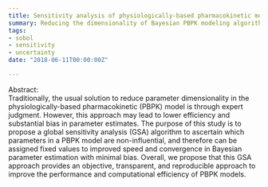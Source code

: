 ```yaml
---
title: Sensitivity analysis of physiologically-based pharmacokinetic model
summary: Reducing the dimensionality of Bayesian PBPK modeling algorithms by sensitivity analysis
tags:
- sobol
- sensitivity
- uncertainty
date: "2018-06-11T00:00:00Z"

---
```


Abstract:  
Traditionally, the usual solution to reduce parameter dimensionality in the physiologically-based pharmacokinetic (PBPK) model is through expert judgment. However, this approach may lead to lower efficiency and substantial bias in parameter estimates. The purpose of this study is to propose a global sensitivity analysis (GSA) algorithm to ascertain which parameters in a PBPK model are non-influential, and therefore can be assigned fixed values to improved speed and convergence in Bayesian parameter estimation with minimal bias. Overall, we propose that this GSA approach provides an objective, transparent, and reproducible approach to improve the performance and computational efficiency of PBPK models.
